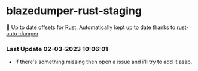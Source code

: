 # blazedumper-rust-staging

🚀 Up to date offsets for Rust. Automatically kept up to date thanks to [rust-auto-dumper](https://github.com/Akandesh/rust-auto-dumper).


### Last Update 02-03-2023 10:06:01
- If there's something missing then open a issue and i'll try to add it asap.